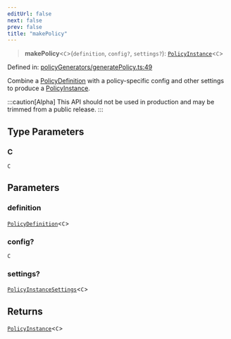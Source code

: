 ```yaml
---
editUrl: false
next: false
prev: false
title: "makePolicy"
---
```


> **makePolicy**\<`C`\>(`definition`, `config?`, `settings?`): [`PolicyInstance`](/api/type-aliases/policyinstance/)\<`C`\>

Defined in: [policyGenerators/generatePolicy.ts:49](https://github.com/tylerbutler/tools-monorepo/blob/main/packages/repopo/src/policyGenerators/generatePolicy.ts#L49)

Combine a [PolicyDefinition](/api/interfaces/policydefinition/) with a policy-specific config and other settings to produce a [PolicyInstance](/api/type-aliases/policyinstance/).

:::caution[Alpha]
This API should not be used in production and may be trimmed from a public release.
:::

## Type Parameters

### C

`C`

## Parameters

### definition

[`PolicyDefinition`](/api/interfaces/policydefinition/)\<`C`\>

### config?

`C`

### settings?

[`PolicyInstanceSettings`](/api/interfaces/policyinstancesettings/)\<`C`\>

## Returns

[`PolicyInstance`](/api/type-aliases/policyinstance/)\<`C`\>
